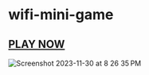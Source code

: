 # wifi-mini-game<br>
## <a href="https://tcc.sudo-self.com">PLAY NOW</a>
![Screenshot 2023-11-30 at 8 26 35 PM](https://github.com/sudo-self/wifi-mini-game/assets/119916323/c8669df9-3394-4e89-b926-ac692567cc47)
